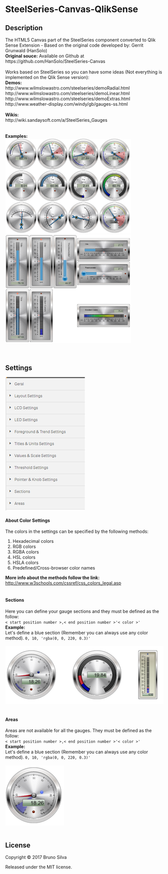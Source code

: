 # SteelSeries-Canvas-QlikSense

<h2>Description</h2>
The HTML5 Canvas part of the SteelSeries component converted to Qlik Sense Extension - Based on the original code developed by:  Gerrit Grunwald (HanSolo)<br/>
<b>Original souce:</b> Available on Github at https://github.com/HanSolo/SteelSeries-Canvas<br/>
<br/>
Works based on SteelSeries so you can have some ideas (Not everything is implemented on the Qlik Sense version):<br/>
<b>Demos:</b><br/>
http://www.wilmslowastro.com/steelseries/demoRadial.html<br/>
http://www.wilmslowastro.com/steelseries/demoLinear.html<br/>
http://www.wilmslowastro.com/steelseries/demoExtras.html<br/>
http://www.weather-display.com/windy/gb/gauges-ss.html<br/>
<br/>
<b>Wikis:</b><br/>
http://wiki.sandaysoft.com/a/SteelSeries_Gauges<br/>
<br/>
<br/>
<b>Examples:</b><br/>
<img width="400px" src="https://github.com/CodingBSilva/SteelSeries-Canvas-QlikSense/blob/master/radial_example.png?raw=true"/><br/>
<img width="400px" src="https://github.com/CodingBSilva/SteelSeries-Canvas-QlikSense/blob/master/linear_example.png?raw=true"/><br/>
<br/>
<br/>
<h2>Settings</h2>
<img src="https://github.com/CodingBSilva/SteelSeries-Canvas-QlikSense/blob/master/settings_menu.png?raw=true"/><br/>

<h4>About Color Settings</h4>
The colors in the settings can be specified by the following methods:
<ol>
<li>Hexadecimal colors</li>
<li>RGB colors</li>
<li>RGBA colors</li>
<li>HSL colors</li>
<li>HSLA colors</li>
<li>Predefined/Cross-browser color names</li>
</ol>
<b>More info about the methods follow the link:</b> <br/>
<a href="http://www.w3schools.com/cssref/css_colors_legal.asp">http://www.w3schools.com/cssref/css_colors_legal.asp</a>
<br/>
<br/>
<h4>Sections</h4>
Here you can define your gauge sections and they must be defined as the follow:<br/>
<code>< start position number >,< end position number >'< color >'</code><br/>
<b>Example:</b><br/>
Let's define a blue section (Remember you can always use any color method).
<code>0, 10, 'rgba(0, 0, 220, 0.3)'</code><br/>
<br/>
<img src="https://github.com/CodingBSilva/SteelSeries-Canvas-QlikSense/blob/master/sections_example.png?raw=true"/>
<br/>
<br/>
<h4>Areas</h4>
Areas are not available for all the gauges. They must be defined as the follow:<br/>
<code>< start position number >,< end position number >'< color >'</code><br/>
<b>Example:</b><br/>
Let's define a blue section (Remember you can always use any color method).
<code>0, 10, 'rgba(0, 0, 220, 0.3)'</code><br/>
<br/>
<img src="https://github.com/CodingBSilva/SteelSeries-Canvas-QlikSense/blob/master/areas_example.png?raw=true"/>

<br/>
<br/>
<h2>License</h2>
Copyright © 2017 Bruno Silva

Released under the MIT license.
